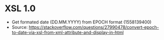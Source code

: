 # XSL 1.0
 - Get formated date (DD.MM.YYYY) from EPOCH format (1558139400)
 - Source: https://stackoverflow.com/questions/27990478/convert-epoch-to-date-via-xsl-from-xml-attribute-and-display-in-html
